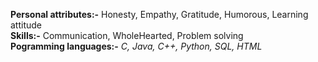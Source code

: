 **Personal attributes:-** Honesty, Empathy, Gratitude, Humorous, Learning attitude\
**Skills:-** Communication, WholeHearted, Problem solving\
**Pogramming languages:-** _C, Java, C++, Python, SQL, HTML_

